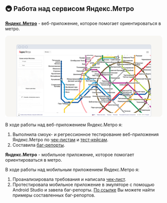 ## 🚇 Работа над сервисом Яндекс.Метро

[<b>Яндекс.Метро</b>](https://qa-metro.stand-1.praktikum-services.ru/moscow) - веб-приложение, которое помогает ориентироваться в метро.

![web-application](https://github.com/petrova-andm/Yandex.Metro/blob/main/images/screenshot-huge.png)

В ходе работы над веб-приложением Яндекс.Метро я:  
1. Выполнила смоук- и регрессионное тестирование веб-приложения Яндекс.Метро по [чек-листам](https://docs.google.com/spreadsheets/d/1bunoYm5kJMnNiU7t3dOJuVej-Ta40cEw/edit?usp=sharing&ouid=116887226477487450011&rtpof=true&sd=true) и [тест-кейсам](https://docs.google.com/spreadsheets/d/19KAx3UThSR4Gp_5MHdstRhK53Japf5Yd/edit?usp=sharing&ouid=116887226477487450011&rtpof=true&sd=true).  
2. Составила [баг-репорты](https://docs.google.com/document/d/1LPIiWZcwbIwcIKakzAHv6JLR4kAtVb-2/edit?usp=sharing&ouid=116887226477487450011&rtpof=true&sd=true). 

<b>Яндекс.Метро</b> - мобильное приложение, которое помогает ориентироваться в метро.

В ходе работы над мобильным приложением Яндекс.Метро я:  
1. Проанализировала требования и написала [чек-лист](https://docs.google.com/spreadsheets/d/1xg_fyf8CzPgYrkCS2yPx7S9KOZaZj6annvlVy_Fvw0w/edit#gid=857523888).
2. Протестировала мобильное приложение в эмуляторе с помощью Android Studio и завела баг-репорты. [По ссылке](https://github.com/petrova-andm/Yandex.Metro/tree/main/bug-reports) Вы можете найти примеры составленных баг-репортов.